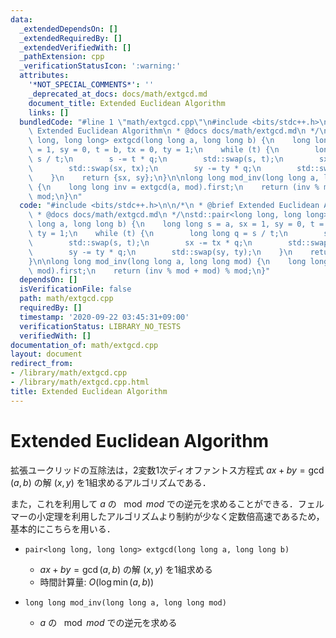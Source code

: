 ```yaml
---
data:
  _extendedDependsOn: []
  _extendedRequiredBy: []
  _extendedVerifiedWith: []
  _pathExtension: cpp
  _verificationStatusIcon: ':warning:'
  attributes:
    '*NOT_SPECIAL_COMMENTS*': ''
    _deprecated_at_docs: docs/math/extgcd.md
    document_title: Extended Euclidean Algorithm
    links: []
  bundledCode: "#line 1 \"math/extgcd.cpp\"\n#include <bits/stdc++.h>\n\n/*\n * @brief\
    \ Extended Euclidean Algorithm\n * @docs docs/math/extgcd.md\n */\nstd::pair<long\
    \ long, long long> extgcd(long long a, long long b) {\n    long long s = a, sx\
    \ = 1, sy = 0, t = b, tx = 0, ty = 1;\n    while (t) {\n        long long q =\
    \ s / t;\n        s -= t * q;\n        std::swap(s, t);\n        sx -= tx * q;\n\
    \        std::swap(sx, tx);\n        sy -= ty * q;\n        std::swap(sy, ty);\n\
    \    }\n    return {sx, sy};\n}\n\nlong long mod_inv(long long a, long long mod)\
    \ {\n    long long inv = extgcd(a, mod).first;\n    return (inv % mod + mod) %\
    \ mod;\n}\n"
  code: "#include <bits/stdc++.h>\n\n/*\n * @brief Extended Euclidean Algorithm\n\
    \ * @docs docs/math/extgcd.md\n */\nstd::pair<long long, long long> extgcd(long\
    \ long a, long long b) {\n    long long s = a, sx = 1, sy = 0, t = b, tx = 0,\
    \ ty = 1;\n    while (t) {\n        long long q = s / t;\n        s -= t * q;\n\
    \        std::swap(s, t);\n        sx -= tx * q;\n        std::swap(sx, tx);\n\
    \        sy -= ty * q;\n        std::swap(sy, ty);\n    }\n    return {sx, sy};\n\
    }\n\nlong long mod_inv(long long a, long long mod) {\n    long long inv = extgcd(a,\
    \ mod).first;\n    return (inv % mod + mod) % mod;\n}"
  dependsOn: []
  isVerificationFile: false
  path: math/extgcd.cpp
  requiredBy: []
  timestamp: '2020-09-22 03:45:31+09:00'
  verificationStatus: LIBRARY_NO_TESTS
  verifiedWith: []
documentation_of: math/extgcd.cpp
layout: document
redirect_from:
- /library/math/extgcd.cpp
- /library/math/extgcd.cpp.html
title: Extended Euclidean Algorithm
---
```

# Extended Euclidean Algorithm

拡張ユークリッドの互除法は，2変数1次ディオファントス方程式 $ax + by = \gcd(a, b)$ の解 $(x, y)$ を1組求めるアルゴリズムである．

また，これを利用して $a$ の $\mod mod$ での逆元を求めることができる．フェルマーの小定理を利用したアルゴリズムより制約が少なく定数倍高速であるため，基本的にこちらを用いる．

- `pair<long long, long long> extgcd(long long a, long long b)`
    - $ax + by = \gcd(a, b)$ の解 $(x, y)$ を1組求める
    - 時間計算量: $O(\log \min(a, b))$

- `long long mod_inv(long long a, long long mod)`
    - $a$ の $\mod mod$ での逆元を求める